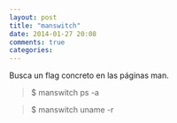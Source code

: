 ```yaml
---
layout: post
title: "manswitch"
date: 2014-01-27 20:08
comments: true
categories: 
---
```

Busca un flag concreto en las páginas man.

>$ manswitch ps -a

>$ manswitch uname -r

